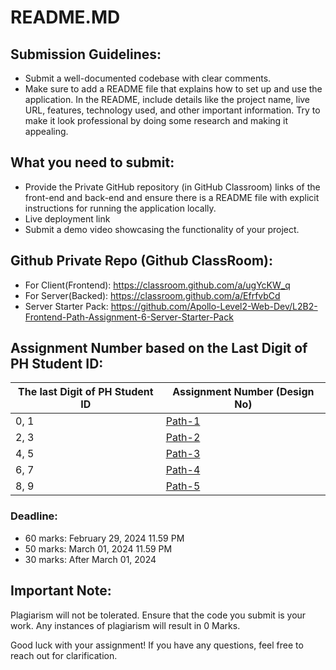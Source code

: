 # README.MD

## **Submission Guidelines:**

- Submit a well-documented codebase with clear comments.
- Make sure to add a README file that explains how to set up and use the application. In the README, include details like the project name, live URL, features, technology used, and other important information. Try to make it look professional by doing some research and making it appealing.

## What you need to submit:

- Provide the Private GitHub repository (in GitHub Classroom) links of the front-end and back-end and ensure there is a README file with explicit instructions for running the application locally.
- Live deployment link
- Submit a demo video showcasing the functionality of your project.

## Github Private Repo (Github ClassRoom):

- For Client(Frontend): https://classroom.github.com/a/ugYcKW_q
- For Server(Backed): https://classroom.github.com/a/EfrfvbCd
- Server Starter Pack: https://github.com/Apollo-Level2-Web-Dev/L2B2-Frontend-Path-Assignment-6-Server-Starter-Pack

## Assignment Number based on the Last Digit of PH Student ID:

| The last Digit of PH Student ID | Assignment Number (Design No) |
| --- | --- |
| 0, 1 | [Path-1](Assignment-07-Frontend-Path-1.md) |
| 2, 3 | [Path-2](Assignment-07-Frontend-Path-2.md) |
| 4, 5 | [Path-3](Assignment-07-Frontend-Path-3.md) |
| 6, 7 | [Path-4](Assignment-07-Frontend-Path-4.md) |
| 8, 9 | [Path-5](Assignment-07-Frontend-Path-5.md) |

### **Deadline:**

- 60 marks: February 29, 2024 11.59 PM
- 50 marks: March 01, 2024 11.59 PM
- 30 marks: After March 01, 2024

## Important Note:

Plagiarism will not be tolerated. Ensure that the code you submit is your work. Any instances of plagiarism will result in 0 Marks.

Good luck with your assignment! If you have any questions, feel free to reach out for clarification.